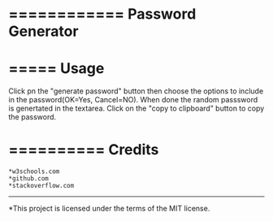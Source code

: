 ============
Password Generator
============

=====
Usage
=====

Click pn the "generate password" button then choose the options to include in the password(OK=Yes, Cancel=NO).
When done the random passsword is genertated in the textarea.
Click on the "copy to clipboard" button to copy the password.

==========
Credits
==========
    *w3schools.com
    *github.com
    *stackoverflow.com
-----------------------------------------------------------------
*This project is licensed under the terms of the MIT license.
